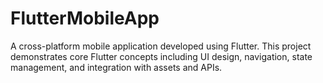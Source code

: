 # FlutterMobileApp
A cross-platform mobile application developed using Flutter. This project demonstrates core Flutter concepts including UI design, navigation, state management, and integration with assets and APIs.
